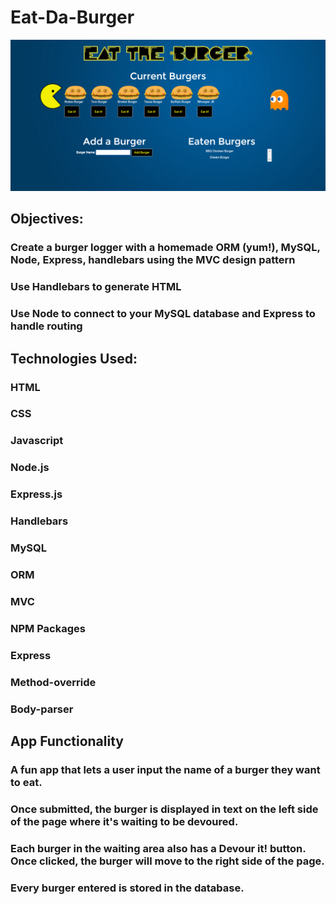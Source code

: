 # Eat-Da-Burger

![screenshot](https://github.com/Alapan100/Eat-Da-Burger/blob/master/public/images/screenshot.jpg)

## Objectives:
### Create a burger logger with a homemade ORM (yum!), MySQL, Node, Express, handlebars using the MVC design pattern
### Use Handlebars to generate HTML
### Use Node to connect to your MySQL database and Express to handle routing

## Technologies Used:
### HTML
### CSS
### Javascript
### Node.js
### Express.js
### Handlebars
### MySQL
### ORM
### MVC
### NPM Packages
### Express
### Method-override
### Body-parser

## App Functionality
### A fun app that lets a user input the name of a burger they want to eat.
### Once submitted, the burger is displayed in text on the left side of the page where it's waiting to be devoured.
### Each burger in the waiting area also has a Devour it! button. Once clicked, the burger will move to the right side of the page.
### Every burger entered is stored in the database.